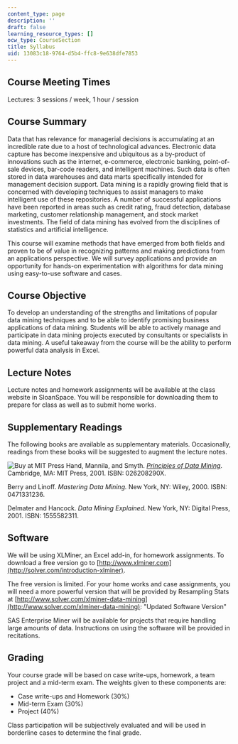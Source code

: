 ```yaml
---
content_type: page
description: ''
draft: false
learning_resource_types: []
ocw_type: CourseSection
title: Syllabus
uid: 13083c18-9764-d5b4-ffc8-9e638dfe7853
---
```

## Course Meeting Times

Lectures: 3 sessions / week, 1 hour / session

## Course Summary

Data that has relevance for managerial decisions is accumulating at an incredible rate due to a host of technological advances. Electronic data capture has become inexpensive and ubiquitous as a by-product of innovations such as the internet, e-commerce, electronic banking, point-of-sale devices, bar-code readers, and intelligent machines. Such data is often stored in data warehouses and data marts specifically intended for management decision support. Data mining is a rapidly growing field that is concerned with developing techniques to assist managers to make intelligent use of these repositories. A number of successful applications have been reported in areas such as credit rating, fraud detection, database marketing, customer relationship management, and stock market investments. The field of data mining has evolved from the disciplines of statistics and artificial intelligence.

This course will examine methods that have emerged from both fields and proven to be of value in recognizing patterns and making predictions from an applications perspective. We will survey applications and provide an opportunity for hands-on experimentation with algorithms for data mining using easy-to-use software and cases.

## Course Objective

To develop an understanding of the strengths and limitations of popular data mining techniques and to be able to identify promising business applications of data mining. Students will be able to actively manage and participate in data mining projects executed by consultants or specialists in data mining. A useful takeaway from the course will be the ability to perform powerful data analysis in Excel.

## Lecture Notes

Lecture notes and homework assignments will be available at the class website in SloanSpace. You will be responsible for downloading them to prepare for class as well as to submit home works.

## Supplementary Readings

The following books are available as supplementary materials. Occasionally, readings from these books will be suggested to augment the lecture notes.

![Buy at MIT Press](/images/mp_logo.gif) Hand, Mannila, and Smyth. [_Principles of Data Mining_](https://mitpress.mit.edu/books/principles-data-mining). Cambridge, MA: MIT Press, 2001. ISBN: 026208290X.

Berry and Linoff. _Mastering Data Mining._ New York, NY: Wiley, 2000. ISBN: 0471331236.

Delmater and Hancock. _Data Mining Explained._ New York, NY: Digital Press, 2001. ISBN: 1555582311.

## Software

We will be using XLMiner, an Excel add-in, for homework assignments. To download a free version go to [http://www.xlminer.com](http://solver.com/introduction-xlminer).

The free version is limited. For your home works and case assignments, you will need a more powerful version that will be provided by Resampling Stats at [http://www.solver.com/xlminer-data-mining](http://www.solver.com/xlminer-data-mining): "Updated Software Version"

SAS Enterprise Miner will be available for projects that require handling large amounts of data. Instructions on using the software will be provided in recitations.

## Grading

Your course grade will be based on case write-ups, homework, a team project and a mid-term exam. The weights given to these components are:

- Case write-ups and Homework (30%)
- Mid-term Exam (30%)
- Project (40%)

Class participation will be subjectively evaluated and will be used in borderline cases to determine the final grade.